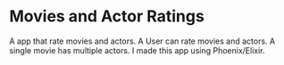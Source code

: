 # Movies and Actor Ratings

A app that rate movies and actors. A User can rate movies and actors. A single movie has multiple actors. I made this app using Phoenix/Elixir.
